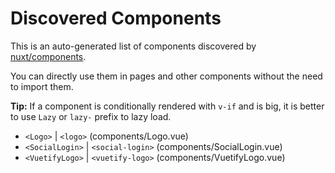 # Discovered Components

This is an auto-generated list of components discovered by [nuxt/components](https://github.com/nuxt/components).

You can directly use them in pages and other components without the need to import them.

**Tip:** If a component is conditionally rendered with `v-if` and is big, it is better to use `Lazy` or `lazy-` prefix to lazy load.

- `<Logo>` | `<logo>` (components/Logo.vue)
- `<SocialLogin>` | `<social-login>` (components/SocialLogin.vue)
- `<VuetifyLogo>` | `<vuetify-logo>` (components/VuetifyLogo.vue)
